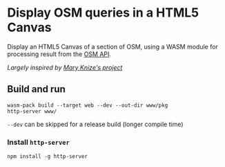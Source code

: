 # Display OSM queries in a HTML5 Canvas

Display an HTML5 Canvas of a section of OSM, using a WASM module for processing result from the [OSM API](https://wiki.openstreetmap.org/wiki/Overpass_API).

*Largely inspired by [Mary Knize's project](https://mary.codes/blog/programming/translating_openstreetmaps_to_HTML5_canvas_rust_wasm/)*

## Build and run

```
wasm-pack build --target web --dev --out-dir www/pkg
http-server www/
```

`--dev` can be skipped for a release build (longer compile time)

### Install `http-server`

```
npm install -g http-server
```

